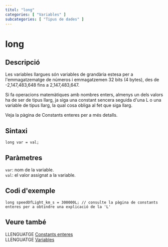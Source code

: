 ```yaml
---
títol: "long"
categories: [ "Variables" ]
subcategories: [ "Tipus de dades" ]
---
```


# long

## Descripció

Les variables llargues són variables de grandària estesa per a l'emmagatzematge de números i emmagatzemen 32 bits (4 bytes), des de -2,147,483,648 fins a 2,147,483,647.

Si fa operacions matemàtiques amb nombres enters, almenys un dels valors ha de ser de tipus llarg, ja siga una constant sencera seguida d'una L o una variable de tipus llarg, la qual cosa obliga al fet que siga llarg.

Veja la pàgina de Constants enteres per a més detalls.

## Sintaxi

`long var = val;`

## Paràmetres

`var`: nom de la variable.  
`val`: el valor assignat a la variable.

## Codi d'exemple

`long speedOfLight_km_s = 300000L; // consulte la pàgina de constants enteres per a obtindre una explicació de la 'L'`

## Veure també

LLENGUATGE [Constants enteres](../Constants/constants-enteres.md)  
LLENGUATGE [Variables](../../Variables.md)
